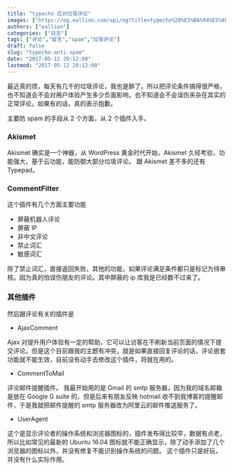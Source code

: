 ```yaml
---
title: "typecho 应对垃圾评论"
images: ["https://og.eallion.com/api/og?title=typecho%20%E5%BA%94%E5%AF%B9%E5%9E%83%E5%9C%BE%E8%AF%84%E8%AE%BA"]
authors: ["eallion"]
categories: ["日志"]
tags: ["评论","留言","spam","垃圾评论"]
draft: false
slug: "typecho-anti-spam"
date: "2017-05-12 20:12:00"
lastmod: "2017-05-12 20:12:00"
---
```


最近真的烦，每天有几千的垃圾评论，我也是醉了。所以把评论条件搞得很严格，也不知道会不会对用户体验产生多少负面影响，也不知道会不会误伤夹杂在其实的正常评论。如果有的话，真的表示抱歉。

主要防 spam 的手段从 2 个方面，从 2 个插件入手。

### Akismet

Akismet 确实是一个神器，从 WordPress 黄金时代开始，Akismet 久经考验，功能强大，基于云功能，能防御大部分垃圾评论。
跟 Akismet 差不多的还有 Typepad。

### CommentFilter

这个插件有几个方面主要功能

- 屏蔽机器人评论
- 屏蔽 IP
- 非中文评论
- 禁止词汇
- 敏感词汇

除了禁止词汇，直接返回失败，其他的功能，如果评论满足条件都只是标记为待审核。因为真的怕误伤朋友的评论。其中屏蔽的 ip 库我是已经数不过来了。

### 其他插件

然后跟评论有关的插件是

- AjaxComment

Ajax 对提升用户体验有一定的帮助，它可以让访客在不刷新当前页面的情况下提交评论。但是这个目前跟我的主题有冲突，就是如果直接回复评论的话，评论嵌套功能就不能生效，目前没有动手去修改这个插件，将就在用的。

- CommentToMail

评论邮件提醒插件。
我最开始用的是 Gmail 的 smtp 服务器，因为我的域名邮箱是放在 Google G suite 的，但是后来有朋友反映 hotmail 收不到我博客的提醒邮件，于是我就把邮件提醒的 smtp 服务器改为阿里云的邮件推送服务了。

- UserAgent

这个是显示评论者的操作系统和浏览器图标的，插件发布得比较早，数据有点老，所以比如常见的最新的 Ubuntu 16.04 图标就不能正确显示，除了动手添加了几个浏览器的图标以外，并没有修复不能识别操作系统的问题。
这个插件只是好玩，并没有什么实际作用。
